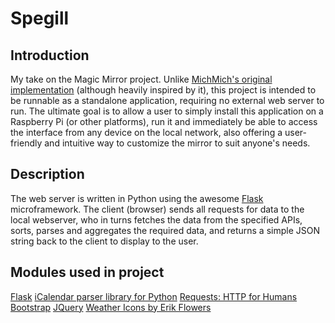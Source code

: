 # Spegill

## Introduction
My take on the Magic Mirror project. Unlike [MichMich's original implementation](https://github.com/MichMich/MagicMirror) (although heavily inspired by it), this project is intended to be runnable as a standalone application, requiring no external web server to run. The ultimate goal is to allow a user to simply install this application on a Raspberry Pi (or other platforms), run it and immediately be able to access the interface from any device on the local network, also offering a user-friendly and intuitive way to customize the mirror to suit anyone's needs.

## Description
The web server is written in Python using the awesome [Flask](http://flask.pocoo.org/) microframework. The client (browser) sends all requests for data to the local webserver, who in turns fetches the data from the specified APIs, sorts, parses and aggregates the required data, and returns a simple JSON string back to the client to display to the user.

## Modules used in project
[Flask](http://flask.pocoo.org/)
[iCalendar parser library for Python](https://github.com/collective/icalendar/)
[Requests: HTTP for Humans](http://docs.python-requests.org/en/latest/)
[Bootstrap](http://getbootstrap.com/css/)
[JQuery](https://jquery.com/)
[Weather Icons by Erik Flowers](https://erikflowers.github.io/weather-icons/)